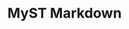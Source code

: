 ---
blog: https://executablebooks.org/en/latest/blog
codehost: https://github.com/myst-templates
logohandle: mystmd
sort: mystmd
title: MyST Markdown
twitter: https://x.com/mystmarkdown
website: https://mystmd.org/
---